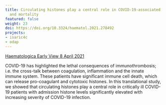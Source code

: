 ```yaml
---
title: Circulating histones play a central role in COVID-19-associated coagulopathy
  and mortality
featured: false
weight: 23
doi: https://doi.org/10.3324/haematol.2021.278492
projects:
- isaric4c
- odap
---
```


[Haematologica Early View 8 April 2021]({{page.doi}})

COVID-19 has highlighted the lethal consequences of immunothrombosis; i.e. the cross-talk between coagulation, inflammation and the innate immune system. These patients have
significant immune cell death, which can release pro-coagulant and cytotoxic histones. In this translational study, we showed that circulating histones play a central role in critically ill COVID-19 patients with admission histone levels significantly elevated with increasing severity of COVID-19 infection.
